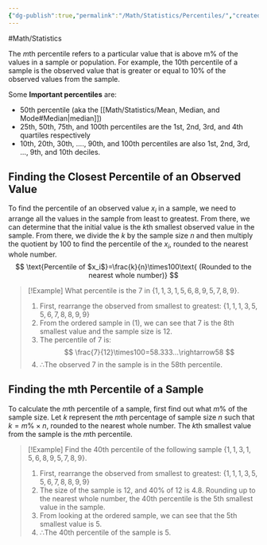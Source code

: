 ```yaml
---
{"dg-publish":true,"permalink":"/Math/Statistics/Percentiles/","created":"2024-11-10T17:38:03.373-05:00","updated":"2024-11-19T00:24:13.460-05:00"}
---
```


#Math/Statistics 

The *m*th percentile refers to a particular value that is above m% of the values in a sample or population. For example, the 10th percentile of a sample is the observed value that is greater or equal to 10% of the observed values from the sample.

Some **Important percentiles** are:
- 50th percentile (aka the [[Math/Statistics/Mean, Median, and Mode#Median\|median]])
- 25th, 50th, 75th, and 100th percentiles are the 1st, 2nd, 3rd, and 4th quartiles respectively
- 10th, 20th, 30th, ...., 90th, and 100th percentiles are also 1st, 2nd, 3rd, ..., 9th, and 10th deciles.

## Finding the Closest Percentile of an Observed Value

To find the percentile of an observed value $x_i$ in a sample, we need to arrange all the values in the sample from least to greatest. From there, we can determine that the initial value is the $k$th smallest observed value in the sample. From there, we divide the $k$ by the sample size $n$ and then multiply the quotient by 100 to find the percentile of the $x_i$, rounded to the nearest whole number.
$$
\text{Percentile of $x_i$}=\frac{k}{n}\times100\text{ (Rounded to the nearest whole number)}
$$

> [!Example] What percentile is the 7 in $\{1,1,3,1,5,6,8,9,5,7,8,9\}$.
> 1. First, rearrange the observed from smallest to greatest: $\{1,1,1,3,5,5,6,7,8,8,9,9\}$
> 2. From the ordered sample in (1), we can see that 7 is the 8th smallest value and the sample size is 12.
> 3. The percentile of 7 is:
> $$
> \frac{7}{12}\times100=58.333...\rightarrow58
> $$
> 4. $\therefore$The observed 7 in the sample is in the 58th percentile.

## Finding the mth Percentile of a Sample

To calculate the $m$th percentile of a sample, first find out what $m\%$ of the sample size. Let $k$ represent the $m$th percentage of sample size $n$ such that $k=m\% \times n$, rounded to the nearest whole number. The $k$th smallest value from the sample is the $m$th percentile.

> [!Example] Find the 40th percentile of the following sample $\{1,1,3,1,5,6,8,9,5,7,8,9\}$.
> 1. First, rearrange the observed from smallest to greatest: $\{1,1,1,3,5,5,6,7,8,8,9,9\}$
> 2. The size of the sample is 12, and 40% of 12 is 4.8. Rounding up to the nearest whole number, the 40th percentile  is the 5th smallest value in the sample.
> 3. From looking at the ordered sample, we can see that the 5th smallest value is 5.
> 4. $\therefore$The 40th percentile of the sample is 5.
> 
